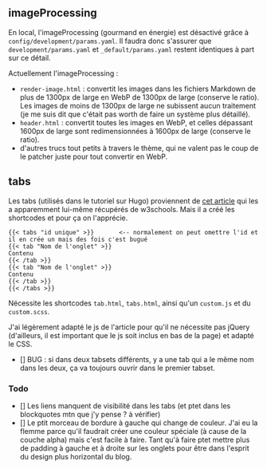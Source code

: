 ## imageProcessing

En local, l'imageProcessing (gourmand en énergie) est désactivé grâce à `config/development/params.yaml`. Il faudra donc s'assurer que `development/params.yaml` et `_default/params.yaml` restent identiques à part sur ce détail.

Actuellement l'imageProcessing :

- `render-image.html` : convertit les images dans les fichiers Markdown de plus de 1300px de large en WebP de 1300px de large (conserve le ratio). Les images de moins de 1300px de large ne subissent aucun traitement (je me suis dit que c'était pas worth de faire un système plus détaillé).
- `header.html` : convertit toutes les images en WebP, et celles dépassant 1600px de large sont redimensionnées à 1600px de large (conserve le ratio).
- d'autres trucs tout petits à travers le thème, qui ne valent pas le coup de le patcher juste pour tout convertir en WebP.

## tabs

Les tabs (utilisés dans le tutoriel sur Hugo) proviennent de [cet article](https://blog.jverkamp.com/2021/01/27/a-tabbed-view-for-hugo/) qui les a apparemment lui-même récupérés de w3schools. Mais il a créé les shortcodes et pour ça on l'apprécie.

```
{{< tabs "id unique" >}}       <-- normalement on peut omettre l'id et il en crée un mais des fois c'est bugué
{{< tab "Nom de l'onglet" >}}
Contenu
{{< /tab >}}
{{< tab "Nom de l'onglet" >}}
Contenu
{{< /tab >}}
{{< /tabs >}}
```

Nécessite les shortcodes `tab.html`, `tabs.html`, ainsi qu'un `custom.js` et du `custom.scss`.

J'ai légèrement adapté le js de l'article pour qu'il ne nécessite pas jQuery (d'ailleurs, il est important que le js soit inclus en bas de la page) et adapté le CSS.

- [] BUG : si dans deux tabsets différents, y a une tab qui a le même nom dans les deux, ça va toujours ouvrir dans le premier tabset.

### Todo

- [] Les liens manquent de visibilité dans les tabs (et ptet dans les blockquotes mtn que j'y pense ? à vérifier)
- [] Le ptit morceau de bordure à gauche qui change de couleur. J'ai eu la flemme parce qu'il faudrait créer une couleur spéciale (à cause de la couche alpha) mais c'est facile à faire. Tant qu'à faire ptet mettre plus de padding à gauche et à droite sur les onglets pour être dans l'esprit du design plus horizontal du blog.
